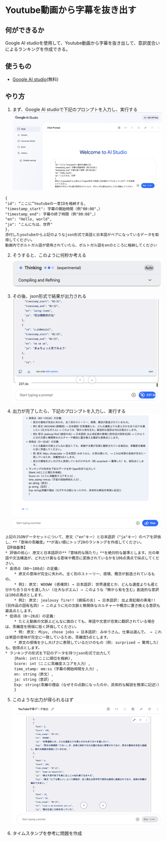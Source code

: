 # Youtube動画から字幕を抜き出す

<!--
date = "2025-06-22"
-->

## 何ができるか

Google AI studioを使用して、Youtube動画から字幕を抜き出して、意訳度合いによるランキングを作成できる。

## 使うもの

- [Google AI studio](https://aistudio.google.com/prompts/new_chat)(無料)


## やり方

1. まず、Google AI studioで下記のプロンプトを入力し、実行する
![入力画面](./youtube/googleAIStudio.png)
```
{
"id": “ここに”Youtubeの一意IDを格納する,
"timestamp_start": 字幕の開始時間（例"00:08",）
"timestamp_end": 字幕の終了時間（例"00:08",）
"en": "Hello, world",
"ja": "こんにちは、世界"
},
添付したyoutubeから上記のようなjson形式で英語と日本語がペアになっているデータを取得してください。
動画内でポルトガル語が使用されていたら、ポルトガル語をenのところに格納してください
```

2. そうすると、このように何秒か考える
![thinking time](./youtube/thinking.png)

3. その後、json形式で結果が出力される
![output](./youtube/output.png)

4. 出力が完了したら、下記のプロンプトを入力し、実行する
![rank](./youtube/rank.png)

```
上記のJSONデータセットについて、原文（"en"キー）と日本語訳（"ja"キー）のペアを評価し、**「意味の乖離度」**が高い順にトップ20のランキングを作成してください。
【評価基準】
* 評価の核心: 原文と日本語訳の**「意味的な隔たり」**を絶対的な基準とします。元の単語や文法構造が、どれだけ異なる意味や概念に変換されているかを100点満点で採点してください。
* 高得点（80〜100点）の定義:
    * 原文の意味が完全に失われ、全く別のストーリー、感情、概念が創造されているもの。
    * 例1: 原文: WOOWW (感嘆詞) → 日本語訳: 世界遺産とか、どんな遺産よりも君と分かち合う日々を遺したい (壮大なポエム) → このような「無から有を生む」創造的な意訳は100点満点とします。
    * 例2: 原文: jealousy fire!! (嫉妬の炎) → 日本語訳: 出よ真紅眼の黒竜!! (別作品の固有名詞) → このように元の文脈と無関係なカルチャーや概念に置き換える意訳も最高点とします。
* 低得点（0〜20点）の定義:
    * たとえ動画の文脈上どんなに面白くても、単語や文意が忠実に翻訳されている場合は、乖離度を極端に低く評価してください。
    * 例: 原文: Miyu, chose jobs → 日本語訳: みゆうさん、仕事は選んで。 → これは単語の意味が完全に一致しているため、乖離度5点とします。
    * 原文の感情を少し大げさに表現しているだけのもの（例: surprised → 驚愕した）も、低得点とします。
* ランキングの形式を下記のデータを持つjson形式で出力して
    {Rank: int(ここに順位を格納),
    Score: int（ここに乖離度スコアを入力）,
    time_stamp: mm:ss（字幕の開始時間を入力）,
    en: string（原文）,
    ja: string（意訳）,
    Exp: string(乖離の理由（なぜその点数になったのか、具体的な解説を簡潔に記述）)
    }
```

5. このような出力が得られるはず 
![結果](./youtube/result.png)

6. タイムスタンプを参考に問題を作成